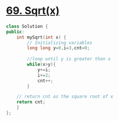# [69. Sqrt(x)](https://leetcode.com/problems/sqrtx)
```c++
class Solution {
public:
    int mySqrt(int x) {
        // Initializing variables 
        long long y=0,i=3,cnt=0;
    
        //loop until y is greater than x
        while(x>y){
            y+=i;
            i+=2;
            cnt++;
        }

    // return cnt as the square root of x
    return cnt;
    }
};
```